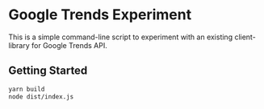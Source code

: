 # Google Trends Experiment

This is a simple command-line script to experiment with an existing
client-library for Google Trends API.

## Getting Started

```sh
yarn build
node dist/index.js
```
